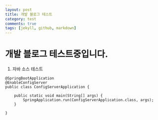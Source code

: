 ```yaml
---
layout: post
title: 개발 블로그 테스트
category: test
comments: true
tags: [jekyll, github, markdown]
---
```


# 개발 블로그 테스트중입니다.   

1. 자바 소스 테스트

```aidl
@SpringBootApplication
@EnableConfigServer
public class ConfigServerApplication {

    public static void main(String[] args) {
        SpringApplication.run(ConfigServerApplication.class, args);
    }

}
```
